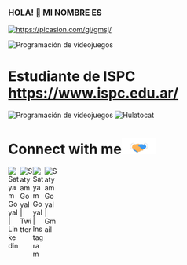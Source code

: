 ### HOLA! 👋   MI NOMBRE ES
<a href="https://picasion.com/gl/gmsj/"><img src="https://i.picasion.com/gl/92/gmsj.gif" width="405" height="33" border="0" alt="https://picasion.com/gl/gmsj/" /></a>

<img class="alignnone size-full wp-image-8007 entered lazyloaded" src="https://octodex.github.com/images/mona-the-rivetertocat.png" alt="Programación de videojuegos" width="200" height="230" data-lazy-src="[https://experienciajoven.com/wp-content/uploads/2020/11/programacion_gamer_001.gif](https://octodex.github.com/images/mona-the-rivetertocat.png)" data-ll-status="loaded">


# Estudiante de ISPC https://www.ispc.edu.ar/

<img class="alignnone size-full wp-image-8007 entered lazyloaded" src="https://experienciajoven.com/wp-content/uploads/2020/11/programacion_gamer_001.gif" alt="Programación de videojuegos" width="700" height="330" data-lazy-src="https://experienciajoven.com/wp-content/uploads/2020/11/programacion_gamer_001.gif" data-ll-status="loaded">

<img class="d-block width-fit height-auto rounded-1" src="/images/hula_loop_octodex03.gif" data-src="/images/hula_loop_octodex03.gif" data-srcset="/images/hula_loop_octodex03.gif 1x" alt="Hulatocat" width="300" height="400" srcset="/images/hula_loop_octodex03.gif 1x">


# Connect with me<img src="https://github.com/SatYu26/SatYu26/blob/master/Assets/Handshake.gif" height="32px">

  <a href="https://www.linkedin.com">
    <img align="left" alt="Satyam Goyal | Linkedin" width="24px" src="[https://github.com/SatYu26/SatYu26/blob/master/Assets/Linkedin.svg](https://github.com/RosanaQ)" />
  </a> &nbsp;&nbsp;
  <a href="https://twitter.com">
    <img align="left" alt="Satyam Goyal | Twitter" width="26px" src="h[ttps://github.com/SatYu26/SatYu26/blob/master/Assets/Twitter.svg](https://github.com/RosanaQ)" />
  </a> &nbsp;&nbsp;
  <a href="https://www.instagram.com">
    <img align="left" alt="Satyam Goyal | Instagram" width="24px" src="[https://github.com/SatYu26/SatYu26/blob/master/Assets/Instagram.svg](https://github.com/RosanaQ)" />
  </a> &nbsp;&nbsp;
  <a href="[mailto:goyalsatyam8@gmail.com](https://www.google.com/intl/es-419/gmail/about/)">
    <img align="left" alt="Satyam Goyal | Gmail" width="26px" src="[https://github.com/SatYu26/SatYu26/blob/master/Assets/Gmail.svg](https://github.com/RosanaQ)" />
  </a>
